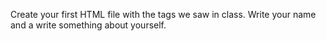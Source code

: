Create your first HTML file with the tags we saw in class. Write your name and a write something about yourself.
